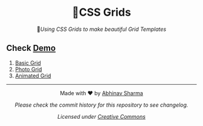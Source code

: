 <h1 align="center">📐CSS Grids</h1>
<p align="center">📏<i>Using CSS Grids to make beautiful Grid Templates</i></p>

## Check [Demo](https://absphreak.github.io/CSS-Grids)

1. [Basic Grid](https://absphreak.github.io/CSS-Grids/basic-grid.html)
2. [Photo Grid](https://absphreak.github.io/CSS-Grids/photo-grid.html)
3. [Animated Grid](https://absphreak.github.io/CSS-Grids/animated-grid.html)

---

<p align="center">Made with ❤ by <a href="https://abhinavsharma.dev/">Abhinav Sharma</a></p>
<p align="center"><i>Please check the commit history for this repository to see changelog.</i></p>
<p align="center"><i>Licensed under <a href="/LICENSE">Creative Commons</a></i></p>
